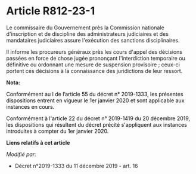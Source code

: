 # Article R812-23-1

Le commissaire du Gouvernement près la Commission nationale d'inscription et de discipline des administrateurs judiciaires et
des mandataires judiciaires assure l'exécution des sanctions disciplinaires.

Il informe les procureurs généraux près les cours d'appel des décisions passées en force de chose jugée prononçant
l'interdiction temporaire ou définitive ou ordonnant une mesure de suspension provisoire ; ceux-ci portent ces décisions à la
connaissance des juridictions de leur ressort.

**Nota:**

<font color="black">Conformément au I de l’article 55 du décret n° 2019-1333, les présentes dispositions entrent en vigueur
le 1er janvier 2020 et sont applicable aux instances en cours.</font>

<font color="black">Conformément à l'article 22 du décret n° 2019-1419 du 20 décembre 2019, les dispositions qui résultent du
décret précité s'appliquent aux instances introduites à compter du 1er janvier 2020. </font>

**Liens relatifs à cet article**

_Modifié par_:

  - Décret n°2019-1333 du 11 décembre 2019 - art. 16
